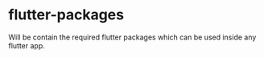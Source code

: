 # flutter-packages
Will be contain the required flutter packages which can be used inside any flutter app.
